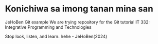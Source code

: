 # Konichiwa sa imong tanan mina san
JeHoBen Git example 
We are trying repository for the Git tutorial IT 332: Integrative Programming and Technologies

Stop look, listen, and learn. hehe - JeHoBen(2024)
